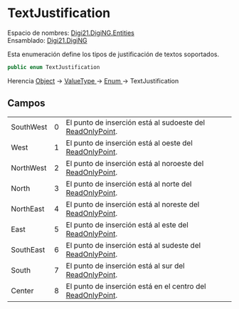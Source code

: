 # TextJustification

Espacio de nombres: [Digi21.DigiNG.Entities](../)  
Ensamblado: [Digi21.DigiNG](../../)

Esta enumeración define los tipos de justificación de textos soportados.

```csharp
public enum TextJustification
```

Herencia [Object](https://docs.microsoft.com/en-us/dotnet/api/system.object?view=net-5.0) → [ValueType ](https://docs.microsoft.com/en-us/dotnet/api/system.valuetype?view=net-5.0)→ [Enum ](https://docs.microsoft.com/en-us/dotnet/api/system.enum?view=net-5.0)→ TextJustification

## Campos

|  |  |  |
| :--- | :--- | :--- |
| SouthWest | 0 | El punto de inserción está al sudoeste del [ReadOnlyPoint](../clases/readonlypoint/). |
| West | 1 | El punto de inserción está al oeste del [ReadOnlyPoint](../clases/readonlypoint/). |
| NorthWest | 2 | El punto de inserción está al noroeste del [ReadOnlyPoint](../clases/readonlypoint/). |
| North | 3 | El punto de inserción está al norte del [ReadOnlyPoint](../clases/readonlypoint/). |
| NorthEast | 4 | El punto de inserción está al noreste del [ReadOnlyPoint](../clases/readonlypoint/). |
| East | 5 | El punto de inserción está al este del [ReadOnlyPoint](../clases/readonlypoint/). |
| SouthEast | 6 | El punto de inserción está al sudeste del [ReadOnlyPoint](../clases/readonlypoint/). |
| South | 7 | El punto de inserción está al sur del [ReadOnlyPoint](../clases/readonlypoint/). |
| Center | 8 | El punto de inserción está en el centro del [ReadOnlyPoint](../clases/readonlypoint/). |

## 

